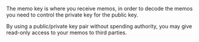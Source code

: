The memo key is where you receive memos, in order to decode the memos you need to control the private key for the public key.

By using a public/private key pair without spending authority, you may give read-only access to your memos to third parties.
